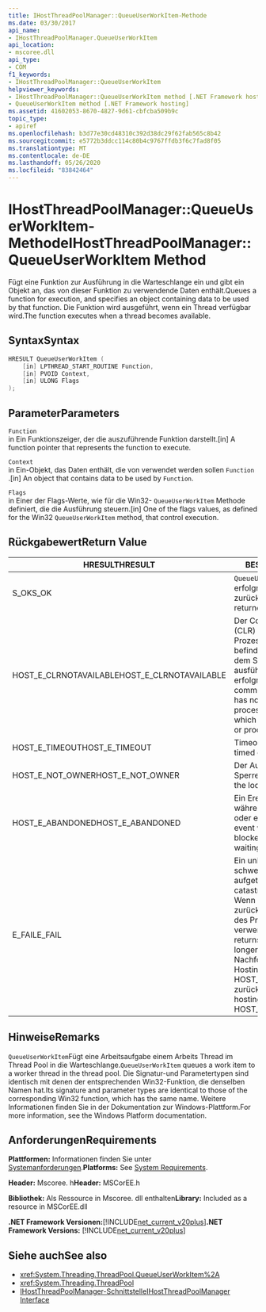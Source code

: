 ```yaml
---
title: IHostThreadPoolManager::QueueUserWorkItem-Methode
ms.date: 03/30/2017
api_name:
- IHostThreadPoolManager.QueueUserWorkItem
api_location:
- mscoree.dll
api_type:
- COM
f1_keywords:
- IHostThreadPoolManager::QueueUserWorkItem
helpviewer_keywords:
- IHostThreadPoolManager::QueueUserWorkItem method [.NET Framework hosting]
- QueueUserWorkItem method [.NET Framework hosting]
ms.assetid: 41602053-8670-4827-9d61-cbfcba509b9c
topic_type:
- apiref
ms.openlocfilehash: b3d77e30cd48310c392d38dc29f62fab565c8b42
ms.sourcegitcommit: e5772b3ddcc114c80b4c9767ffdb3f6c7fad8f05
ms.translationtype: MT
ms.contentlocale: de-DE
ms.lasthandoff: 05/26/2020
ms.locfileid: "83842464"
---
```

# <a name="ihostthreadpoolmanagerqueueuserworkitem-method"></a><span data-ttu-id="e66e3-102">IHostThreadPoolManager::QueueUserWorkItem-Methode</span><span class="sxs-lookup"><span data-stu-id="e66e3-102">IHostThreadPoolManager::QueueUserWorkItem Method</span></span>
<span data-ttu-id="e66e3-103">Fügt eine Funktion zur Ausführung in die Warteschlange ein und gibt ein Objekt an, das von dieser Funktion zu verwendende Daten enthält.</span><span class="sxs-lookup"><span data-stu-id="e66e3-103">Queues a function for execution, and specifies an object containing data to be used by that function.</span></span> <span data-ttu-id="e66e3-104">Die Funktion wird ausgeführt, wenn ein Thread verfügbar wird.</span><span class="sxs-lookup"><span data-stu-id="e66e3-104">The function executes when a thread becomes available.</span></span>  
  
## <a name="syntax"></a><span data-ttu-id="e66e3-105">Syntax</span><span class="sxs-lookup"><span data-stu-id="e66e3-105">Syntax</span></span>  
  
```cpp  
HRESULT QueueUserWorkItem (  
    [in] LPTHREAD_START_ROUTINE Function,  
    [in] PVOID Context,  
    [in] ULONG Flags  
);  
```  
  
## <a name="parameters"></a><span data-ttu-id="e66e3-106">Parameter</span><span class="sxs-lookup"><span data-stu-id="e66e3-106">Parameters</span></span>  
 `Function`  
 <span data-ttu-id="e66e3-107">in Ein Funktionszeiger, der die auszuführende Funktion darstellt.</span><span class="sxs-lookup"><span data-stu-id="e66e3-107">[in] A function pointer that represents the function to execute.</span></span>  
  
 `Context`  
 <span data-ttu-id="e66e3-108">in Ein-Objekt, das Daten enthält, die von verwendet werden sollen `Function` .</span><span class="sxs-lookup"><span data-stu-id="e66e3-108">[in] An object that contains data to be used by `Function`.</span></span>  
  
 `Flags`  
 <span data-ttu-id="e66e3-109">in Einer der Flags-Werte, wie für die Win32- `QueueUserWorkItem` Methode definiert, die die Ausführung steuern.</span><span class="sxs-lookup"><span data-stu-id="e66e3-109">[in] One of the flags values, as defined for the Win32 `QueueUserWorkItem` method, that control execution.</span></span>  
  
## <a name="return-value"></a><span data-ttu-id="e66e3-110">Rückgabewert</span><span class="sxs-lookup"><span data-stu-id="e66e3-110">Return Value</span></span>  
  
|<span data-ttu-id="e66e3-111">HRESULT</span><span class="sxs-lookup"><span data-stu-id="e66e3-111">HRESULT</span></span>|<span data-ttu-id="e66e3-112">BESCHREIBUNG</span><span class="sxs-lookup"><span data-stu-id="e66e3-112">Description</span></span>|  
|-------------|-----------------|  
|<span data-ttu-id="e66e3-113">S_OK</span><span class="sxs-lookup"><span data-stu-id="e66e3-113">S_OK</span></span>|<span data-ttu-id="e66e3-114">`QueueUserWorkItem`wurde erfolgreich zurückgegeben.</span><span class="sxs-lookup"><span data-stu-id="e66e3-114">`QueueUserWorkItem` returned successfully.</span></span>|  
|<span data-ttu-id="e66e3-115">HOST_E_CLRNOTAVAILABLE</span><span class="sxs-lookup"><span data-stu-id="e66e3-115">HOST_E_CLRNOTAVAILABLE</span></span>|<span data-ttu-id="e66e3-116">Der Common Language Runtime (CLR) wurde nicht in einen Prozess geladen, oder die CLR befindet sich in einem Zustand, in dem Sie verwalteten Code nicht ausführen oder den-Befehl nicht erfolgreich verarbeiten kann.</span><span class="sxs-lookup"><span data-stu-id="e66e3-116">The common language runtime (CLR) has not been loaded into a process, or the CLR is in a state in which it cannot run managed code or process the call successfully.</span></span>|  
|<span data-ttu-id="e66e3-117">HOST_E_TIMEOUT</span><span class="sxs-lookup"><span data-stu-id="e66e3-117">HOST_E_TIMEOUT</span></span>|<span data-ttu-id="e66e3-118">Timeout des Aufrufes.</span><span class="sxs-lookup"><span data-stu-id="e66e3-118">The call timed out.</span></span>|  
|<span data-ttu-id="e66e3-119">HOST_E_NOT_OWNER</span><span class="sxs-lookup"><span data-stu-id="e66e3-119">HOST_E_NOT_OWNER</span></span>|<span data-ttu-id="e66e3-120">Der Aufrufer ist nicht Besitzer der Sperre.</span><span class="sxs-lookup"><span data-stu-id="e66e3-120">The caller does not own the lock.</span></span>|  
|<span data-ttu-id="e66e3-121">HOST_E_ABANDONED</span><span class="sxs-lookup"><span data-stu-id="e66e3-121">HOST_E_ABANDONED</span></span>|<span data-ttu-id="e66e3-122">Ein Ereignis wurde abgebrochen, während ein blockierter Thread oder eine Fiber darauf wartete.</span><span class="sxs-lookup"><span data-stu-id="e66e3-122">An event was canceled while a blocked thread or fiber was waiting on it.</span></span>|  
|<span data-ttu-id="e66e3-123">E_FAIL</span><span class="sxs-lookup"><span data-stu-id="e66e3-123">E_FAIL</span></span>|<span data-ttu-id="e66e3-124">Ein unbekannter schwerwiegender Fehler ist aufgetreten.</span><span class="sxs-lookup"><span data-stu-id="e66e3-124">An unknown catastrophic failure occurred.</span></span> <span data-ttu-id="e66e3-125">Wenn eine Methode E_FAIL zurückgibt, ist die CLR innerhalb des Prozesses nicht mehr verwendbar.</span><span class="sxs-lookup"><span data-stu-id="e66e3-125">When a method returns E_FAIL, the CLR is no longer usable within the process.</span></span> <span data-ttu-id="e66e3-126">Nachfolgende Aufrufe von Hostingmethoden geben HOST_E_CLRNOTAVAILABLE zurück.</span><span class="sxs-lookup"><span data-stu-id="e66e3-126">Subsequent calls to hosting methods return HOST_E_CLRNOTAVAILABLE.</span></span>|  
  
## <a name="remarks"></a><span data-ttu-id="e66e3-127">Hinweise</span><span class="sxs-lookup"><span data-stu-id="e66e3-127">Remarks</span></span>  
 <span data-ttu-id="e66e3-128">`QueueUserWorkItem`Fügt eine Arbeitsaufgabe einem Arbeits Thread im Thread Pool in die Warteschlange.</span><span class="sxs-lookup"><span data-stu-id="e66e3-128">`QueueUserWorkItem` queues a work item to a worker thread in the thread pool.</span></span> <span data-ttu-id="e66e3-129">Die Signatur-und Parametertypen sind identisch mit denen der entsprechenden Win32-Funktion, die denselben Namen hat.</span><span class="sxs-lookup"><span data-stu-id="e66e3-129">Its signature and parameter types are identical to those of the corresponding Win32 function, which has the same name.</span></span> <span data-ttu-id="e66e3-130">Weitere Informationen finden Sie in der Dokumentation zur Windows-Plattform.</span><span class="sxs-lookup"><span data-stu-id="e66e3-130">For more information, see the Windows Platform documentation.</span></span>  
  
## <a name="requirements"></a><span data-ttu-id="e66e3-131">Anforderungen</span><span class="sxs-lookup"><span data-stu-id="e66e3-131">Requirements</span></span>  
 <span data-ttu-id="e66e3-132">**Plattformen:** Informationen finden Sie unter [Systemanforderungen](../../get-started/system-requirements.md).</span><span class="sxs-lookup"><span data-stu-id="e66e3-132">**Platforms:** See [System Requirements](../../get-started/system-requirements.md).</span></span>  
  
 <span data-ttu-id="e66e3-133">**Header:** Mscoree. h</span><span class="sxs-lookup"><span data-stu-id="e66e3-133">**Header:** MSCorEE.h</span></span>  
  
 <span data-ttu-id="e66e3-134">**Bibliothek:** Als Ressource in Mscoree. dll enthalten</span><span class="sxs-lookup"><span data-stu-id="e66e3-134">**Library:** Included as a resource in MSCorEE.dll</span></span>  
  
 <span data-ttu-id="e66e3-135">**.NET Framework Versionen:**[!INCLUDE[net_current_v20plus](../../../../includes/net-current-v20plus-md.md)]</span><span class="sxs-lookup"><span data-stu-id="e66e3-135">**.NET Framework Versions:** [!INCLUDE[net_current_v20plus](../../../../includes/net-current-v20plus-md.md)]</span></span>  
  
## <a name="see-also"></a><span data-ttu-id="e66e3-136">Siehe auch</span><span class="sxs-lookup"><span data-stu-id="e66e3-136">See also</span></span>

- <xref:System.Threading.ThreadPool.QueueUserWorkItem%2A>
- <xref:System.Threading.ThreadPool>
- [<span data-ttu-id="e66e3-137">IHostThreadPoolManager-Schnittstelle</span><span class="sxs-lookup"><span data-stu-id="e66e3-137">IHostThreadPoolManager Interface</span></span>](ihostthreadpoolmanager-interface.md)
